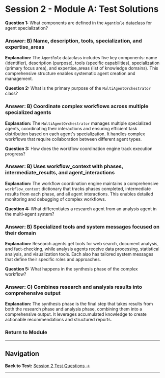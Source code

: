 # Session 2 - Module A: Test Solutions

**Question 1:** What components are defined in the `AgentRole` dataclass for agent specialization?  

### Answer: B) Name, description, tools, specialization, and expertise_areas

**Explanation:** The `AgentRole` dataclass includes five key components: name (identifier), description (purpose), tools (specific capabilities), specialization (primary focus area), and expertise_areas (list of knowledge domains). This comprehensive structure enables systematic agent creation and management.

**Question 2:** What is the primary purpose of the `MultiAgentOrchestrator` class?  

### Answer: B) Coordinate complex workflows across multiple specialized agents

**Explanation:** The `MultiAgentOrchestrator` manages multiple specialized agents, coordinating their interactions and ensuring efficient task distribution based on each agent's specialization. It handles complex workflows that require collaboration between different agent types.

**Question 3:** How does the workflow coordination engine track execution progress?  

### Answer: B) Uses workflow_context with phases, intermediate_results, and agent_interactions

**Explanation:** The workflow coordination engine maintains a comprehensive `workflow_context` dictionary that tracks phases completed, intermediate results from each phase, and all agent interactions. This enables detailed monitoring and debugging of complex workflows.

**Question 4:** What differentiates a research agent from an analysis agent in the multi-agent system?  

### Answer: B) Specialized tools and system messages focused on their domain

**Explanation:** Research agents get tools for web search, document analysis, and fact-checking, while analysis agents receive data processing, statistical analysis, and visualization tools. Each also has tailored system messages that define their specific roles and approaches.

**Question 5:** What happens in the synthesis phase of the complex workflow?  

### Answer: C) Combines research and analysis results into comprehensive output

**Explanation:** The synthesis phase is the final step that takes results from both the research phase and analysis phase, combining them into a comprehensive output. It leverages accumulated knowledge to create actionable recommendations and structured reports.

### Return to Module
---

## Navigation

**Back to Test:** [Session 2 Test Questions →](Session2_*.md#multiple-choice-test)

---
